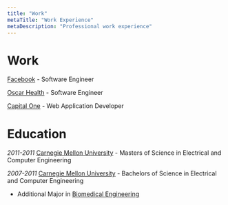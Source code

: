 ```yaml
---
title: "Work"
metaTitle: "Work Experience"
metaDescription: "Professional work experience"
---
```


# Work

[Facebook](https://www.facebook.com/careers/) - Software Engineer

[Oscar Health](https://www.hioscar.com/careers) - Software Engineer

[Capital One](https://www.capitalonecareers.com/) - Web Application Developer

# Education

*2011-2011* [Carnegie Mellon University](https://www.ece.cmu.edu/) - Masters of Science in Electrical and Computer Engineering 

*2007-2011* [Carnegie Mellon University](https://www.ece.cmu.edu/) - Bachelors of Science in Electrical and Computer Engineering
- Additional Major in [Biomedical Engineering](https://www.cmu.edu/bme/)

